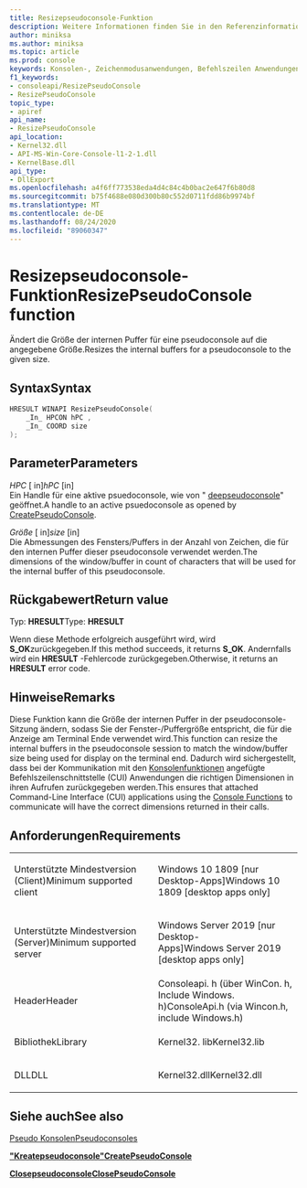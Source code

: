 ```yaml
---
title: Resizepseudoconsole-Funktion
description: Weitere Informationen finden Sie in den Referenzinformationen zur resizepseudoconsole-Funktion, die die Größe der internen Puffer für eine Pseudo Konsole auf die angegebene Größe anpasst.
author: miniksa
ms.author: miniksa
ms.topic: article
ms.prod: console
keywords: Konsolen-, Zeichenmodusanwendungen, Befehlszeilen Anwendungen, Terminalanwendungen, Konsolen-API, Configuration Manager, pseudoconsole
f1_keywords:
- consoleapi/ResizePseudoConsole
- ResizePseudoConsole
topic_type:
- apiref
api_name:
- ResizePseudoConsole
api_location:
- Kernel32.dll
- API-MS-Win-Core-Console-l1-2-1.dll
- KernelBase.dll
api_type:
- DllExport
ms.openlocfilehash: a4f6ff773538eda4d4c84c4b0bac2e647f6b80d8
ms.sourcegitcommit: b75f4688e080d300b80c552d0711fdd86b9974bf
ms.translationtype: MT
ms.contentlocale: de-DE
ms.lasthandoff: 08/24/2020
ms.locfileid: "89060347"
---
```

# <a name="resizepseudoconsole-function"></a><span data-ttu-id="feee7-104">Resizepseudoconsole-Funktion</span><span class="sxs-lookup"><span data-stu-id="feee7-104">ResizePseudoConsole function</span></span>


<span data-ttu-id="feee7-105">Ändert die Größe der internen Puffer für eine pseudoconsole auf die angegebene Größe.</span><span class="sxs-lookup"><span data-stu-id="feee7-105">Resizes the internal buffers for a pseudoconsole to the given size.</span></span>

<a name="syntax"></a><span data-ttu-id="feee7-106">Syntax</span><span class="sxs-lookup"><span data-stu-id="feee7-106">Syntax</span></span>
------

```C
HRESULT WINAPI ResizePseudoConsole(
    _In_ HPCON hPC ,
    _In_ COORD size
);
```

<a name="parameters"></a><span data-ttu-id="feee7-107">Parameter</span><span class="sxs-lookup"><span data-stu-id="feee7-107">Parameters</span></span>
----------

<span data-ttu-id="feee7-108">*HPC* \[ in\]</span><span class="sxs-lookup"><span data-stu-id="feee7-108">*hPC* \[in\]</span></span>  
<span data-ttu-id="feee7-109">Ein Handle für eine aktive psuedoconsole, wie von " [deepseudoconsole](createpseudoconsole.md)" geöffnet.</span><span class="sxs-lookup"><span data-stu-id="feee7-109">A handle to an active psuedoconsole as opened by [CreatePseudoConsole](createpseudoconsole.md).</span></span>

<span data-ttu-id="feee7-110">*Größe* \[ in\]</span><span class="sxs-lookup"><span data-stu-id="feee7-110">*size* \[in\]</span></span>  
<span data-ttu-id="feee7-111">Die Abmessungen des Fensters/Puffers in der Anzahl von Zeichen, die für den internen Puffer dieser pseudoconsole verwendet werden.</span><span class="sxs-lookup"><span data-stu-id="feee7-111">The dimensions of the window/buffer in count of characters that will be used for the internal buffer of this pseudoconsole.</span></span> 

<a name="return-value"></a><span data-ttu-id="feee7-112">Rückgabewert</span><span class="sxs-lookup"><span data-stu-id="feee7-112">Return value</span></span>
------------

<span data-ttu-id="feee7-113">Typ: **HRESULT**</span><span class="sxs-lookup"><span data-stu-id="feee7-113">Type: **HRESULT**</span></span>

<span data-ttu-id="feee7-114">Wenn diese Methode erfolgreich ausgeführt wird, wird **S_OK**zurückgegeben.</span><span class="sxs-lookup"><span data-stu-id="feee7-114">If this method succeeds, it returns **S_OK**.</span></span> <span data-ttu-id="feee7-115">Andernfalls wird ein **HRESULT** -Fehlercode zurückgegeben.</span><span class="sxs-lookup"><span data-stu-id="feee7-115">Otherwise, it returns an **HRESULT** error code.</span></span>

<a name="remarks"></a><span data-ttu-id="feee7-116">Hinweise</span><span class="sxs-lookup"><span data-stu-id="feee7-116">Remarks</span></span>
-------

<span data-ttu-id="feee7-117">Diese Funktion kann die Größe der internen Puffer in der pseudoconsole-Sitzung ändern, sodass Sie der Fenster-/Puffergröße entspricht, die für die Anzeige am Terminal Ende verwendet wird.</span><span class="sxs-lookup"><span data-stu-id="feee7-117">This function can resize the internal buffers in the pseudoconsole session to match the window/buffer size being used for display on the terminal end.</span></span> <span data-ttu-id="feee7-118">Dadurch wird sichergestellt, dass bei der Kommunikation mit den [Konsolenfunktionen](console-functions.md) angefügte Befehlszeilenschnittstelle (CUI) Anwendungen die richtigen Dimensionen in ihren Aufrufen zurückgegeben werden.</span><span class="sxs-lookup"><span data-stu-id="feee7-118">This ensures that attached Command-Line Interface (CUI) applications using the [Console Functions](console-functions.md) to communicate will have the correct dimensions returned in their calls.</span></span>

<a name="requirements"></a><span data-ttu-id="feee7-119">Anforderungen</span><span class="sxs-lookup"><span data-stu-id="feee7-119">Requirements</span></span>
------------

<table>
<colgroup>
<col width="50%" />
<col width="50%" />
</colgroup>
<tbody>
<tr class="odd">
<td><p><span data-ttu-id="feee7-120">Unterstützte Mindestversion (Client)</span><span class="sxs-lookup"><span data-stu-id="feee7-120">Minimum supported client</span></span></p></td>
<td><p><span data-ttu-id="feee7-121">Windows 10 1809 [nur Desktop-Apps]</span><span class="sxs-lookup"><span data-stu-id="feee7-121">Windows 10 1809 [desktop apps only]</span></span></p></td>
</tr>
<tr class="even">
<td><p><span data-ttu-id="feee7-122">Unterstützte Mindestversion (Server)</span><span class="sxs-lookup"><span data-stu-id="feee7-122">Minimum supported server</span></span></p></td>
<td><p><span data-ttu-id="feee7-123">Windows Server 2019 [nur Desktop-Apps]</span><span class="sxs-lookup"><span data-stu-id="feee7-123">Windows Server 2019 [desktop apps only]</span></span></p></td>
</tr>
<tr class="odd">
<td><p><span data-ttu-id="feee7-124">Header</span><span class="sxs-lookup"><span data-stu-id="feee7-124">Header</span></span></p></td>
<td><span data-ttu-id="feee7-125">Consoleapi. h (über WinCon. h, Include Windows. h)</span><span class="sxs-lookup"><span data-stu-id="feee7-125">ConsoleApi.h (via Wincon.h, include Windows.h)</span></span></td>
</tr>
<tr class="even">
<td><p><span data-ttu-id="feee7-126">Bibliothek</span><span class="sxs-lookup"><span data-stu-id="feee7-126">Library</span></span></p></td>
<td><span data-ttu-id="feee7-127">Kernel32. lib</span><span class="sxs-lookup"><span data-stu-id="feee7-127">Kernel32.lib</span></span></td>
</tr>
<tr class="odd">
<td><p><span data-ttu-id="feee7-128">DLL</span><span class="sxs-lookup"><span data-stu-id="feee7-128">DLL</span></span></p></td>
<td><span data-ttu-id="feee7-129">Kernel32.dll</span><span class="sxs-lookup"><span data-stu-id="feee7-129">Kernel32.dll</span></span></td>
</tr>
<tr class="even">
</tr>
<tr class="odd">
</tr>
<tr class="even">
</tr>
</tbody>
</table>

## <a name="span-idsee_alsospansee-also"></a><span data-ttu-id="feee7-130"><span id="see_also"></span>Siehe auch</span><span class="sxs-lookup"><span data-stu-id="feee7-130"><span id="see_also"></span>See also</span></span>

[<span data-ttu-id="feee7-131">Pseudo Konsolen</span><span class="sxs-lookup"><span data-stu-id="feee7-131">Pseudoconsoles</span></span>](pseudoconsoles.md)

[<span data-ttu-id="feee7-132">**"Kreatepseudoconsole"**</span><span class="sxs-lookup"><span data-stu-id="feee7-132">**CreatePseudoConsole**</span></span>](createpseudoconsole.md)

[<span data-ttu-id="feee7-133">**Closepseudoconsole**</span><span class="sxs-lookup"><span data-stu-id="feee7-133">**ClosePseudoConsole**</span></span>](closepseudoconsole.md)
